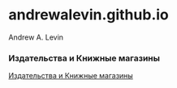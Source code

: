 # andrewalevin.github.io
Andrew A. Levin


### Издательства и Книжные магазины

[Издательства и Книжные магазины](/books/publishers/)
